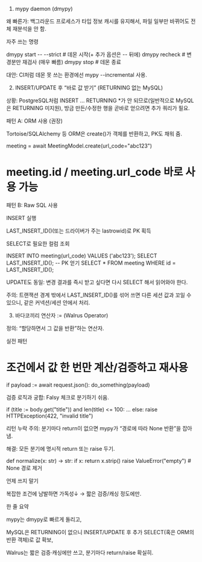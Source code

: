 1) mypy daemon (dmypy)

왜 빠른가: 백그라운드 프로세스가 타입 정보 캐시를 유지해서, 파일 일부만 바뀌어도 전체 재분석을 안 함.

자주 쓰는 명령

dmypy start -- --strict      # 데몬 시작(+ 추가 옵션은 -- 뒤에)
dmypy recheck                # 변경분만 재검사 (매우 빠름)
dmypy stop                   # 데몬 종료


대안: CI처럼 데몬 못 쓰는 환경에선 mypy --incremental 사용.

2) INSERT/UPDATE 후 “바로 값 받기” (RETURNING 없는 MySQL)

상황: PostgreSQL처럼 INSERT ... RETURNING *가 안 되므로(일반적으로 MySQL은 RETURNING 미지원),
방금 만든/수정한 행을 곧바로 얻으려면 추가 쿼리가 필요.

패턴 A: ORM 사용 (권장)

Tortoise/SQLAlchemy 등 ORM은 create()가 객체를 반환하고, PK도 채워 줌.

meeting = await MeetingModel.create(url_code="abc123")
# meeting.id / meeting.url_code 바로 사용 가능


패턴 B: Raw SQL 사용

INSERT 실행

LAST_INSERT_ID()(또는 드라이버가 주는 lastrowid)로 PK 획득

SELECT로 필요한 컬럼 조회

INSERT INTO meeting(url_code) VALUES ('abc123');
SELECT LAST_INSERT_ID();         -- PK 얻기
SELECT * FROM meeting WHERE id = LAST_INSERT_ID();


UPDATE도 동일: 변경 결과를 즉시 받고 싶다면 다시 SELECT 해서 읽어와야 한다.

주의: 트랜잭션 경계 밖에서 LAST_INSERT_ID()를 섞어 쓰면 다른 세션 값과 꼬일 수 있으니, 같은 커넥션/세션 안에서 처리.

3) 바다코끼리 연산자 := (Walrus Operator)

정의: “할당하면서 그 값을 반환”하는 연산자.

실전 패턴

# 조건에서 값 한 번만 계산/검증하고 재사용
if payload := await request.json():
    do_something(payload)


검증 로직과 궁합: Falsy 체크로 분기하기 쉬움.

if (title := body.get("title")) and len(title) <= 100:
    ...
else:
    raise HTTPException(422, "invalid title")


리턴 누락 주의: 분기마다 return이 없으면 mypy가 “경로에 따라 None 반환”을 잡아냄.

해결: 모든 분기에 명시적 return 또는 raise 두기.

def normalize(x: str) -> str:
    if x:
        return x.strip()
    raise ValueError("empty")   # None 경로 제거


언제 쓰지 말기

복잡한 조건에 남발하면 가독성↓ → 짧은 검증/캐싱 정도에만.

한 줄 요약

mypy는 dmypy로 빠르게 돌리고,

MySQL은 RETURNING이 없으니 INSERT/UPDATE 후 추가 SELECT(혹은 ORM의 반환 객체)로 값 확보,

Walrus는 짧은 검증·캐싱에만 쓰고, 분기마다 return/raise 확실히.
